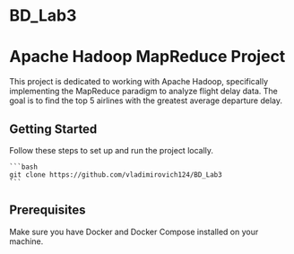 # BD_Lab3
# Apache Hadoop MapReduce Project
This project is dedicated to working with Apache Hadoop, specifically implementing the MapReduce paradigm to analyze flight delay data. The goal is to find the top 5 airlines with the greatest average departure delay.

## Getting Started
Follow these steps to set up and run the project locally.

    ```bash
    git clone https://github.com/vladimirovich124/BD_Lab3
    ```

## Prerequisites
Make sure you have Docker and Docker Compose installed on your machine.
